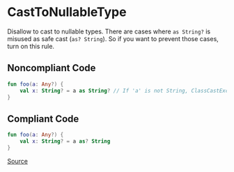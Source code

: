 # CastToNullableType

Disallow to cast to nullable types.
There are cases where `as String?` is misused as safe cast (`as? String`).
So if you want to prevent those cases, turn on this rule.

## Noncompliant Code

```kotlin
fun foo(a: Any?) {
    val x: String? = a as String? // If 'a' is not String, ClassCastException will be thrown.
}
```
## Compliant Code

```kotlin
fun foo(a: Any?) {
    val x: String? = a as? String
}
```

[Source](https://detekt.github.io/detekt/potential-bugs.html#casttonullabletype)
